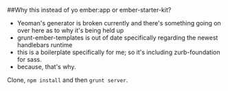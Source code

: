 ##Why this instead of yo ember:app or ember-starter-kit?

- Yeoman's generator is broken currently and there's something going on over here as to why it's being held up
- grunt-ember-templates is out of date specifically regarding the newest handlebars runtime
- this is a boilerplate specifically for me; so it's including zurb-foundation for sass.
- because, that's why.

Clone, ```npm install``` and then ```grunt server```.
